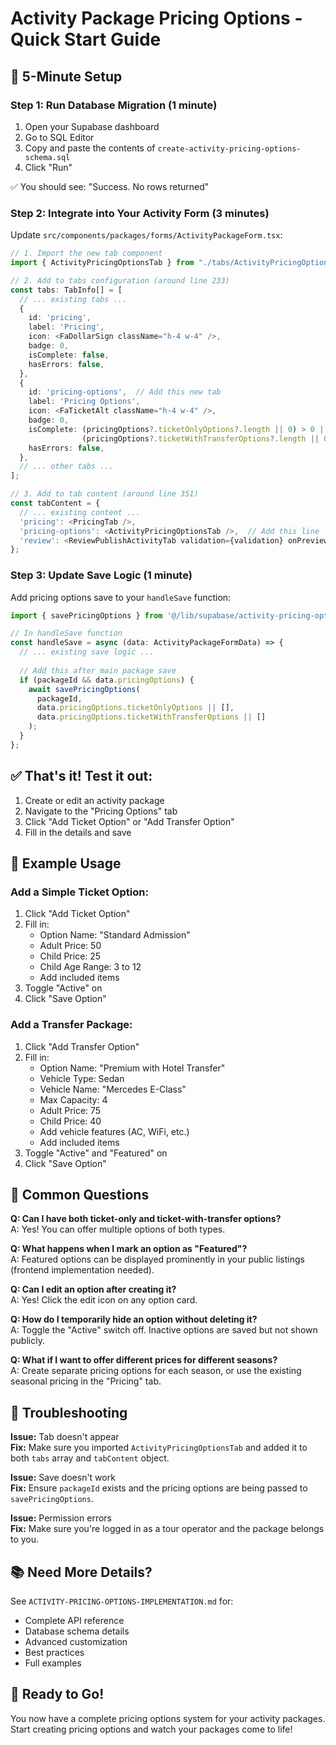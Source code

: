 # Activity Package Pricing Options - Quick Start Guide

## 🚀 5-Minute Setup

### Step 1: Run Database Migration (1 minute)

1. Open your Supabase dashboard
2. Go to SQL Editor
3. Copy and paste the contents of `create-activity-pricing-options-schema.sql`
4. Click "Run"

✅ You should see: "Success. No rows returned"

### Step 2: Integrate into Your Activity Form (3 minutes)

Update `src/components/packages/forms/ActivityPackageForm.tsx`:

```typescript
// 1. Import the new tab component
import { ActivityPricingOptionsTab } from "./tabs/ActivityPricingOptionsTab";

// 2. Add to tabs configuration (around line 233)
const tabs: TabInfo[] = [
  // ... existing tabs ...
  {
    id: 'pricing',
    label: 'Pricing',
    icon: <FaDollarSign className="h-4 w-4" />,
    badge: 0,
    isComplete: false,
    hasErrors: false,
  },
  {
    id: 'pricing-options',  // Add this new tab
    label: 'Pricing Options',
    icon: <FaTicketAlt className="h-4 w-4" />,
    badge: 0,
    isComplete: (pricingOptions?.ticketOnlyOptions?.length || 0) > 0 || 
                (pricingOptions?.ticketWithTransferOptions?.length || 0) > 0,
    hasErrors: false,
  },
  // ... other tabs ...
];

// 3. Add to tab content (around line 351)
const tabContent = {
  // ... existing content ...
  'pricing': <PricingTab />,
  'pricing-options': <ActivityPricingOptionsTab />,  // Add this line
  'review': <ReviewPublishActivityTab validation={validation} onPreview={handlePreview} />,
};
```

### Step 3: Update Save Logic (1 minute)

Add pricing options save to your `handleSave` function:

```typescript
import { savePricingOptions } from '@/lib/supabase/activity-pricing-options';

// In handleSave function
const handleSave = async (data: ActivityPackageFormData) => {
  // ... existing save logic ...
  
  // Add this after main package save
  if (packageId && data.pricingOptions) {
    await savePricingOptions(
      packageId,
      data.pricingOptions.ticketOnlyOptions || [],
      data.pricingOptions.ticketWithTransferOptions || []
    );
  }
};
```

## ✅ That's it! Test it out:

1. Create or edit an activity package
2. Navigate to the "Pricing Options" tab
3. Click "Add Ticket Option" or "Add Transfer Option"
4. Fill in the details and save

## 📖 Example Usage

### Add a Simple Ticket Option:
1. Click "Add Ticket Option"
2. Fill in:
   - Option Name: "Standard Admission"
   - Adult Price: 50
   - Child Price: 25
   - Child Age Range: 3 to 12
   - Add included items
3. Toggle "Active" on
4. Click "Save Option"

### Add a Transfer Package:
1. Click "Add Transfer Option"
2. Fill in:
   - Option Name: "Premium with Hotel Transfer"
   - Vehicle Type: Sedan
   - Vehicle Name: "Mercedes E-Class"
   - Max Capacity: 4
   - Adult Price: 75
   - Child Price: 40
   - Add vehicle features (AC, WiFi, etc.)
   - Add included items
3. Toggle "Active" and "Featured" on
4. Click "Save Option"

## 🎯 Common Questions

**Q: Can I have both ticket-only and ticket-with-transfer options?**  
A: Yes! You can offer multiple options of both types.

**Q: What happens when I mark an option as "Featured"?**  
A: Featured options can be displayed prominently in your public listings (frontend implementation needed).

**Q: Can I edit an option after creating it?**  
A: Yes! Click the edit icon on any option card.

**Q: How do I temporarily hide an option without deleting it?**  
A: Toggle the "Active" switch off. Inactive options are saved but not shown publicly.

**Q: What if I want to offer different prices for different seasons?**  
A: Create separate pricing options for each season, or use the existing seasonal pricing in the "Pricing" tab.

## 🔧 Troubleshooting

**Issue:** Tab doesn't appear  
**Fix:** Make sure you imported `ActivityPricingOptionsTab` and added it to both `tabs` array and `tabContent` object.

**Issue:** Save doesn't work  
**Fix:** Ensure `packageId` exists and the pricing options are being passed to `savePricingOptions`.

**Issue:** Permission errors  
**Fix:** Make sure you're logged in as a tour operator and the package belongs to you.

## 📚 Need More Details?

See `ACTIVITY-PRICING-OPTIONS-IMPLEMENTATION.md` for:
- Complete API reference
- Database schema details
- Advanced customization
- Best practices
- Full examples

## 🎉 Ready to Go!

You now have a complete pricing options system for your activity packages. Start creating pricing options and watch your packages come to life!


